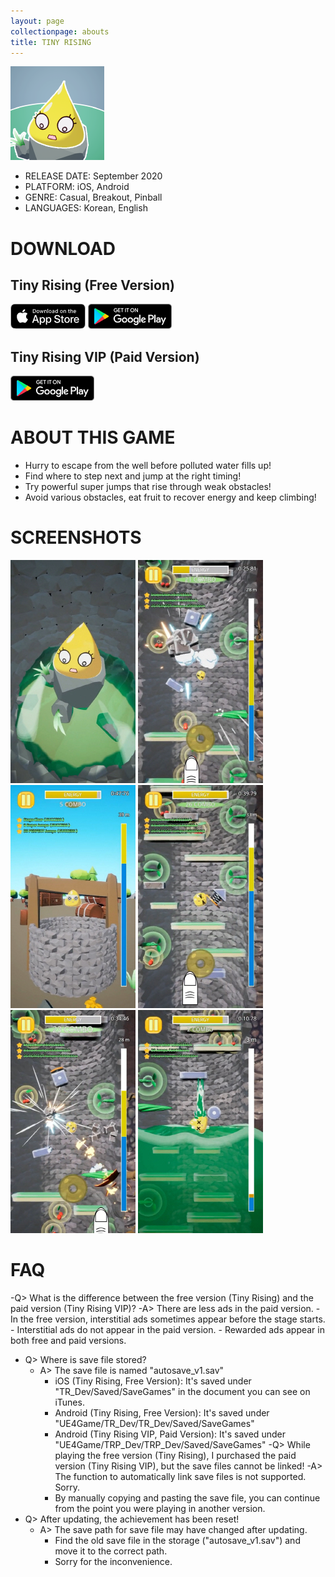 ```yaml
---
layout: page
collectionpage: abouts
title: TINY RISING
---
```

![tinyrising_icon](./imgs/tinyrising_icon.png)

- RELEASE DATE: September 2020
- PLATFORM: iOS, Android
- GENRE: Casual, Breakout, Pinball
- LANGUAGES: Korean, English

# DOWNLOAD

## Tiny Rising (Free Version)

[![app_store_badge](./imgs/App-store-badge.png)](https://apps.apple.com/app/id1527502421)
[![google_play_badge](./imgs/google-play-badge.png)](https://play.google.com/store/apps/details?id=com.TSC.TinyRising)

## Tiny Rising VIP (Paid Version)

[![google_play_badge](./imgs/google-play-badge.png)](https://play.google.com/store/apps/details?id=com.TSC.TinyRisingP)

# ABOUT THIS GAME

- Hurry to escape from the well before polluted water fills up!
- Find where to step next and jump at the right timing!
- Try powerful super jumps that rise through weak obstacles!
- Avoid various obstacles, eat fruit to recover energy and keep climbing!

# SCREENSHOTS

![tinyrising_1](./imgs/tinyrising_01_global.jpg)
![tinyrising_2](./imgs/tinyrising_02_en.jpg)
![tinyrising_3](./imgs/tinyrising_03_en.jpg)
![tinyrising_4](./imgs/tinyrising_04_en.jpg)
![tinyrising_5](./imgs/tinyrising_05_en.jpg)
![tinyrising_6](./imgs/tinyrising_06_en.jpg)

# FAQ

-Q> What is the difference between the free version (Tiny Rising) and the paid version (Tiny Rising VIP)?
   -A> There are less ads in the paid version.
     - In the free version, interstitial ads sometimes appear before the stage starts.
     - Interstitial ads do not appear in the paid version.
     - Rewarded ads appear in both free and paid versions.
- Q> Where is save file stored?
  - A> The save file is named "autosave_v1.sav"
    - iOS (Tiny Rising, Free Version): It's saved under "TR_Dev/Saved/SaveGames" in the document you can see on iTunes.
    - Android (Tiny Rising, Free Version): It's saved under "UE4Game/TR_Dev/TR_Dev/Saved/SaveGames"
    - Android (Tiny Rising VIP, Paid Version): It's saved under "UE4Game/TRP_Dev/TRP_Dev/Saved/SaveGames"
-Q> While playing the free version (Tiny Rising), I purchased the paid version (Tiny Rising VIP), but the save files cannot be linked!
   -A> The function to automatically link save files is not supported. Sorry.
     - By manually copying and pasting the save file, you can continue from the point you were playing in another version.
- Q> After updating, the achievement has been reset!
  - A> The save path for save file may have changed after updating. 
    - Find the old save file in the storage ("autosave_v1.sav") and move it to the correct path.
    - Sorry for the inconvenience.
